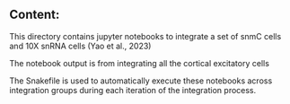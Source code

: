 ## Content:

This directory contains jupyter notebooks to integrate a set of snmC cells and 10X snRNA cells (Yao et al., 2023)

The notebook output is from integrating all the cortical excitatory cells

The Snakefile is used to automatically execute these notebooks across integration groups during each iteration of the integration process.
